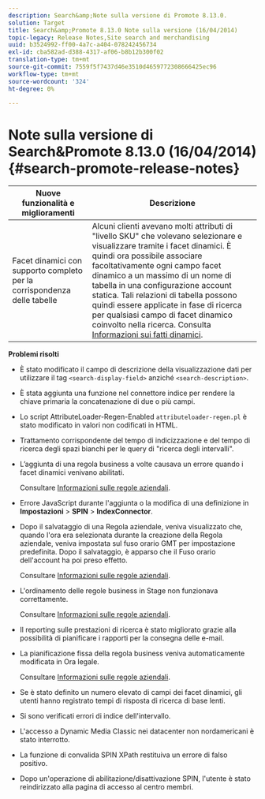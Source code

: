 ```yaml
---
description: Search&amp;Note sulla versione di Promote 8.13.0.
solution: Target
title: Search&amp;Promote 8.13.0 Note sulla versione (16/04/2014)
topic-legacy: Release Notes,Site search and merchandising
uuid: b3524992-ff00-4a7c-a404-078242456734
exl-id: cba582ad-d388-4317-af06-b8b12b300f02
translation-type: tm+mt
source-git-commit: 7559f5f7437d46e3510d4659772308666425ec96
workflow-type: tm+mt
source-wordcount: '324'
ht-degree: 0%

---
```


# Note sulla versione di Search&amp;Promote 8.13.0 (16/04/2014){#search-promote-release-notes}

| Nuove funzionalità e miglioramenti | Descrizione |
|----------------------------------------------|---------------------------------------------------------------------------------------------------------------------------------------------------------------------------------------------------------------------------------------------------------------------------------------------------------------------------------------------------------------------------------------------|
| Facet dinamici con supporto completo per la corrispondenza delle tabelle | Alcuni clienti avevano molti attributi di &quot;livello SKU&quot; che volevano selezionare e visualizzare tramite i facet dinamici. È quindi ora possibile associare facoltativamente ogni campo facet dinamico a un massimo di un nome di tabella in una configurazione account statica. Tali relazioni di tabella possono quindi essere applicate in fase di ricerca per qualsiasi campo di facet dinamico coinvolto nella ricerca. Consulta [Informazioni sui fatti dinamici](../c-about-design-menu/c-about-dynamic-facets.md#concept_E65A70C9C2E04804BF24FBE1B3CAD899). |

**Problemi risolti**

* È stato modificato il campo di descrizione della visualizzazione dati per utilizzare il tag `<search-display-field>` anziché `<search-description>`.
* È stata aggiunta una funzione nel connettore indice per rendere la chiave primaria la concatenazione di due o più campi.
* Lo script AttributeLoader-Regen-Enabled `attributeloader-regen.pl` è stato modificato in valori non codificati in HTML.
* Trattamento corrispondente del tempo di indicizzazione e del tempo di ricerca degli spazi bianchi per le query di &quot;ricerca degli intervalli&quot;.
* L’aggiunta di una regola business a volte causava un errore quando i facet dinamici venivano abilitati.

   Consultare [Informazioni sulle regole aziendali](../c-about-rules-menu/c-about-business-rules.md#concept_2A93D76216754D3D8412CDEA00BD26BD).

* Errore JavaScript durante l&#39;aggiunta o la modifica di una definizione in **Impostazioni** > **SPIN** > **IndexConnector**.
* Dopo il salvataggio di una Regola aziendale, veniva visualizzato che, quando l&#39;ora era selezionata durante la creazione della Regola aziendale, veniva impostata sul fuso orario GMT per impostazione predefinita. Dopo il salvataggio, è apparso che il Fuso orario dell&#39;account ha poi preso effetto.

   Consultare [Informazioni sulle regole aziendali](../c-about-rules-menu/c-about-business-rules.md#concept_2A93D76216754D3D8412CDEA00BD26BD).

* L&#39;ordinamento delle regole business in Stage non funzionava correttamente.

   Consultare [Informazioni sulle regole aziendali](../c-about-rules-menu/c-about-business-rules.md#concept_2A93D76216754D3D8412CDEA00BD26BD).

* Il reporting sulle prestazioni di ricerca è stato migliorato grazie alla possibilità di pianificare i rapporti per la consegna delle e-mail.
* La pianificazione fissa della regola business veniva automaticamente modificata in Ora legale.

   Consultare [Informazioni sulle regole aziendali](../c-about-rules-menu/c-about-business-rules.md#concept_2A93D76216754D3D8412CDEA00BD26BD).

* Se è stato definito un numero elevato di campi dei facet dinamici, gli utenti hanno registrato tempi di risposta di ricerca di base lenti.
* Si sono verificati errori di indice dell&#39;intervallo.
* L&#39;accesso a Dynamic Media Classic nei datacenter non nordamericani è stato interrotto.
* La funzione di convalida SPIN XPath restituiva un errore di falso positivo.

* Dopo un&#39;operazione di abilitazione/disattivazione SPIN, l&#39;utente è stato reindirizzato alla pagina di accesso al centro membri.
